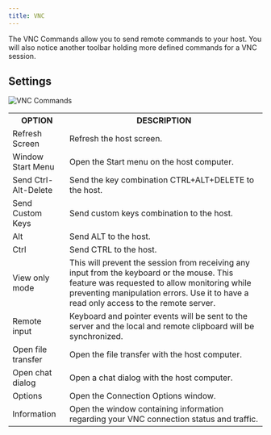 ```yaml
---
title: VNC
---
```

The VNC Commands allow you to send remote commands to your host. You will also notice another toolbar holding more defined commands for a VNC session. 

## Settings 

![VNC Commands](/img/en/rdm/windows/clip11290.png) 

<table>
	<tr>
		<th>
OPTION 
		</th>
		<th>
DESCRIPTION 
		</th>
	</tr>
	<tr>
		<td>
Refresh Screen 
		</td>
		<td>
Refresh the host screen. 
		</td>
	</tr>
	<tr>
		<td>
Window Start Menu 
		</td>
		<td>
Open the Start menu on the host computer. 
		</td>
	</tr>
	<tr>
		<td>
Send Ctrl-Alt-Delete 
		</td>
		<td>
Send the key combination CTRL+ALT+DELETE to the host. 
		</td>
	</tr>
	<tr>
		<td>
Send Custom Keys 
		</td>
		<td>
Send custom keys combination to the host. 
		</td>
	</tr>
	<tr>
		<td>
Alt 
		</td>
		<td>
Send ALT to the host. 
		</td>
	</tr>
	<tr>
		<td>
Ctrl 
		</td>
		<td>
Send CTRL to the host. 
		</td>
	</tr>
	<tr>
		<td>
View only mode 
		</td>
		<td>
This will prevent the session from receiving any input from the keyboard or the mouse. This feature was requested to allow monitoring while preventing manipulation errors. Use it to have a read only access to the remote server. 
		</td>
	</tr>
	<tr>
		<td>
Remote input 
		</td>
		<td>
Keyboard and pointer events will be sent to the server and the local and remote clipboard will be synchronized. 
		</td>
	</tr>
	<tr>
		<td>
Open file transfer 
		</td>
		<td>
Open the file transfer with the host computer. 
		</td>
	</tr>
	<tr>
		<td>
Open chat dialog 
		</td>
		<td>
Open a chat dialog with the host computer. 
		</td>
	</tr>
	<tr>
		<td>
Options 
		</td>
		<td>
Open the Connection Options window. 
		</td>
	</tr>
	<tr>
		<td>
Information 
		</td>
		<td>
Open the window containing information regarding your VNC connection status and traffic. 
		</td>
	</tr>
</table>


